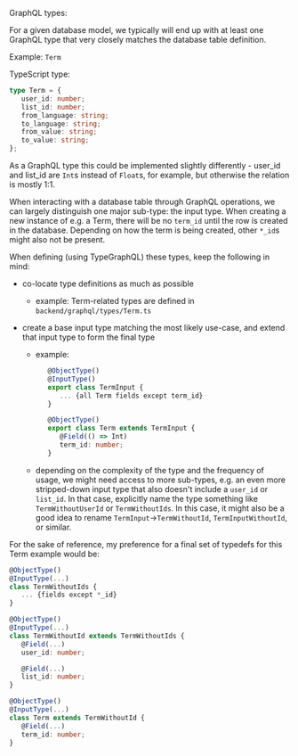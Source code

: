 GraphQL types:

For a given database model, we typically will end up with at least one GraphQL
type that very closely matches the database table definition.

Example: `Term`

TypeScript type:

```typescript
type Term = {
   user_id: number;
   list_id: number;
   from_language: string;
   to_language: string;
   from_value: string;
   to_value: string;
};
```

As a GraphQL type this could be implemented slightly differently - user_id and
list_id are `Int`s instead of `Float`s, for example, but otherwise the relation
is mostly 1:1.

When interacting with a database table through GraphQL operations, we can
largely distinguish one major sub-type: the input type. When creating a
new instance of e.g. a Term, there will be no `term_id` until the row is created
in the database. Depending on how the term is being created, other `*_id`s might
also not be present.

When defining (using TypeGraphQL) these types, keep the following in mind:

-  co-locate type definitions as much as possible
   -  example: Term-related types are defined in `backend/graphql/types/Term.ts`
-  create a base input type matching the most likely use-case, and extend that
   input type to form the final type

   -  example:

      ```typescript
         @ObjectType()
         @InputType()
         export class TermInput {
            ... {all Term fields except term_id}
         }

         @ObjectType()
         export class Term extends TermInput {
            @Field(() => Int)
            term_id: number;
         }
      ```

   -  depending on the complexity of the type and the frequency of usage, we might need access to more sub-types, e.g.
      an even more stripped-down input type that also doesn't include a `user_id`
      or `list_id`. In that case, explicitly name the type something like
      `TermWithoutUserId` or `TermWithoutIds`. In this case, it might also be a
      good idea to rename `TermInput`->`TermWithoutId`, `TermInputWithoutId`,
      or similar.

For the sake of reference, my preference for a final set of typedefs for this Term example would be:

```typescript
@ObjectType()
@InputType(...)
class TermWithoutIds {
   ... {fields except *_id}
}

@ObjectType()
@InputType(...)
class TermWithoutId extends TermWithoutIds {
   @Field(...)
   user_id: number;

   @Field(...)
   list_id: number;
}

@ObjectType()
@InputType(...)
class Term extends TermWithoutId {
   @Field(...)
   term_id: number;
}

```
